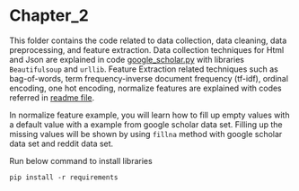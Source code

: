 # Chapter_2

This folder contains the code related to data collection, data cleaning, data preprocessing, and feature extraction.
Data collection techniques for Html and Json are explained in code [google_scholar.py](./google_scholar/google_scholar.py) 
with libraries `Beautifulsoup` and `urllib`. Feature Extraction related techniques such as bag-of-words, term frequency-inverse document frequency (tf-idf), ordinal 
encoding, one hot encoding, normalize features are explained with codes referred in [readme file](./data_preproessing/ordinal_encoding.py).

In normalize feature example, you will learn how to fill up empty values with a default value with a example from
google scholar data set. Filling up the missing values will be shown by using `fillna` method with google scholar 
data set and reddit data set. 


Run below command to install libraries

    pip install -r requirements
    